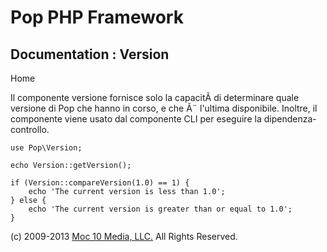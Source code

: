 Pop PHP Framework
=================

Documentation : Version
-----------------------

Home

Il componente versione fornisce solo la capacitÃ di determinare quale
versione di Pop che hanno in corso, e che Ã¨ l'ultima disponibile.
Inoltre, il componente viene usato dal componente CLI per eseguire la
dipendenza-controllo.

    use Pop\Version;

    echo Version::getVersion();

    if (Version::compareVersion(1.0) == 1) {
        echo 'The current version is less than 1.0';
    } else {
        echo 'The current version is greater than or equal to 1.0';
    }

\(c) 2009-2013 [Moc 10 Media, LLC.](http://www.moc10media.com) All
Rights Reserved.
